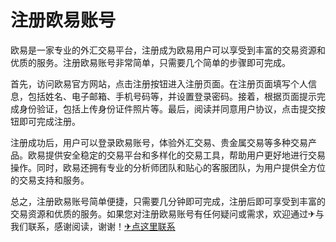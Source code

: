 # 注册欧易账号

欧易是一家专业的外汇交易平台，注册成为欧易用户可以享受到丰富的交易资源和优质的服务。注册欧易账号非常简单，只需要几个简单的步骤即可完成。

首先，访问欧易官方网站，点击注册按钮进入注册页面。在注册页面填写个人信息，包括姓名、电子邮箱、手机号码等，并设置登录密码。接着，根据页面提示完成身份验证，包括上传身份证件照片等。最后，阅读并同意用户协议，点击提交按钮即可完成注册。

注册成功后，用户可以登录欧易账号，体验外汇交易、贵金属交易等多种交易产品。欧易提供安全稳定的交易平台和多样化的交易工具，帮助用户更好地进行交易操作。同时，欧易还拥有专业的分析师团队和贴心的客服团队，为用户提供全方位的交易支持和服务。

总之，注册欧易账号简单便捷，只需要几分钟即可完成，注册后即可享受到丰富的交易资源和优质的服务。如果您对注册欧易账号有任何疑问或需求，欢迎通过✈与我们联系，感谢阅读，谢谢！[✈点这里联系](https://1.k02.cc)